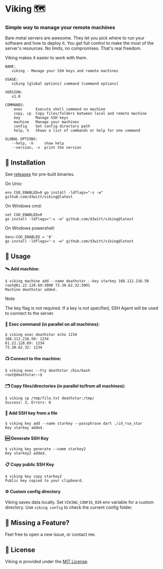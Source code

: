 # Viking 🗺️

### Simple way to manage your remote machines

Bare metal servers are awesome. They let you pick where to run your software and how to deploy it. You get full control to make the most of the server's resources. No limits, no compromises. That's real freedom.

Viking makes it easier to work with them.

```
NAME:
   viking - Manage your SSH keys and remote machines

USAGE:
   viking [global options] command [command options]

VERSION:
   v1.0

COMMANDS:
    exec      Execute shell command on machine
    copy, cp  Copy files/folders between local and remote machine
    key       Manage SSH keys
    machine   Manage your machines
    config    Get config directory path
    help, h   Shows a list of commands or help for one command

GLOBAL OPTIONS:
   --help, -h     show help
   --version, -v  print the version
```

## 🚀 Installation

See [releases](https://github.com/d3witt/viking/releases) for pre-built binaries.

On Unix:

```
env CGO_ENABLED=0 go install -ldflags="-s -w" github.com/d3witt/viking@latest
```

On Windows cmd:

```
set CGO_ENABLED=0
go install -ldflags="-s -w" github.com/d3witt/viking@latest
```

On Windows powershell:

```
$env:CGO_ENABLED = '0'
go install -ldflags="-s -w" github.com/d3witt/viking@latest
```

## 📄 Usage

#### 🛰️ Add machine:

```
$ viking machine add --name deathstar --key starkey 168.112.216.50 root@61.22.128.69:3000 73.30.62.32:3001
Machine deathstar added.
```

> [!NOTE]
> The key flag is not required. If a key is not specified, SSH Agent will be used to connect to the server.

#### 📡 Exec command (in parallel on all machines):

```
$ viking exec deathstar echo 1234
168.112.216.50: 1234
61.22.128.69: 1234
73.30.62.32: 1234
```

#### 📺 Connect to the machine:

```
$ viking exec --tty deathstar /bin/bash
root@deathstar:~$
```

#### 🗂️ Copy files/directories (in parallel to/from all machines):

```
$ viking cp /tmp/file.txt deathstar:/tmp/
Success: 3, Errors: 0
```

#### 🔑 Add SSH key from a file

```
$ viking key add --name starkey --passphrase dart ./id_rsa_star
Key starkey added.
```

#### 🆕 Generate SSH Key

```
$ viking key generate --name starkey2
Key starkey2 added.
```

#### 📋 Copy public SSH Key

```
$ viking key copy starkey2
Public key copied to your clipboard.
```

#### ⚙️ Custom config directory

Viking saves data locally. Set `VIKING_CONFIG_DIR` env variable for a custom directory. Use `viking config` to check the current config folder.

## 🤝 Missing a Feature?

Feel free to open a new issue, or contact me.

## 📘 License

Viking is provided under the [MIT License](https://github.com/d3witt/viking/blob/main/LICENSE).
